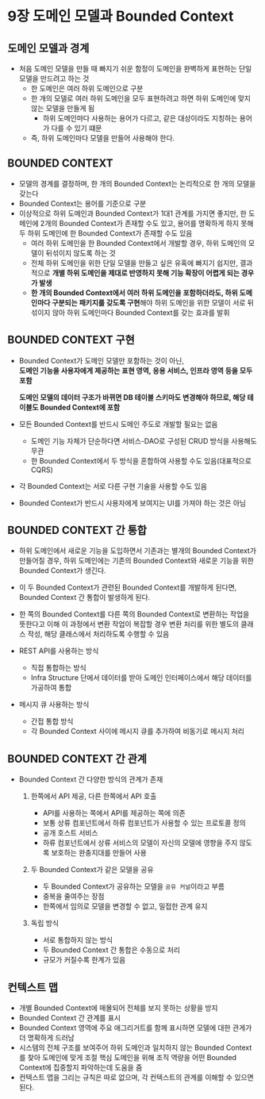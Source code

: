 # 9장 도메인 모델과 Bounded Context

## 도메인 모델과 경계

* 처음 도메인 모델을 만들 때 빠지기 쉬운 함정이 도메인을 완벽하게 표현하는 단일 모델을 만드려고 하는 것
  * 한 도메인은 여러 하위 도메인으로 구분
  * 한 개의 모델로 여러 하위 도메인을 모두 표현하려고 하면 하위 도메인에 맞지 않는 모델을 만들게 됨
    * 하위 도메인마다 사용하는 용어가 다르고, 같은 대상이라도 지칭하는 용어가 다를 수 있기 떄문
  * 즉, 하위 도메인마다 모델을 만들어 사용해야 한다.

## BOUNDED CONTEXT

* 모델의 경계를 결정하며, 한 개의 Bounded Context는 논리적으로 한 개의 모델을 갖는다
* Bounded Context는 용어를 기준으로 구분
* 이상적으로 하위 도메인과 Bounded Context가 1대1 관계를 가지면 좋지만, 한 도메인에 2개의 Bounded Context가 존재할 수도 있고, 용어를 명확하게 하지 못해 두 하위 도메인에 한 Bounded Context가 존재할 수도 있음
  * 여러 하위 도메인을 한 Bounded Context에서 개발할 경우, 하위 도메인의 모델이 뒤섞이지 않도록 하는 것
  * 전체 하위 도메인을 위한 단일 모델을 만들고 싶은 유혹에 빠지기 쉽지만, 결과적으로 **개별 하위 도메인을 제대로 반영하지 못해 기능 확장이 어렵게 되는 경우가 발생**
  * **한 개의 Bounded Context에서 여러 하위 도메인을 포함하더라도, 하위 도메인마다 구분되는 패키지를 갖도록 구현**해야 하위 도메인을 위한 모델이 서로 뒤섞이지 않아 하위 도메인마다 Bounded Context를 갖는 효과를 발휘

## BOUNDED CONTEXT 구현

* Bounded Context가 도메인 모델만 포함하는 것이 아닌,  
  **도메인 기능을 사용자에게 제공하는 표현 영역, 응용 서비스, 인프라 영역 등을 모두 포함**

  
  **도메인 모델의 데이터 구조가 바뀌면 DB 테이블 스키마도 변경해야 하므로, 해당 테이블도 Bounded Context에 포함**

* 모든 Bounded Context를 반드시 도메인 주도로 개발할 필요는 없음
  * 도메인 기능 자체가 단순하다면 서비스-DAO로 구성된 CRUD 방식을 사용해도 무관
  * 한 Bounded Context에서 두 방식을 혼합하여 사용할 수도 있음\(대표적으로 CQRS\) 
* 각 Bounded Context는 서로 다른 구현 기술을 사용할 수도 있음
* Bounded Context가 반드시 사용자에게 보여지는 UI를 가져야 하는 것은 아님

## BOUNDED CONTEXT 간 통합

* 하위 도메인에서 새로운 기능을 도입하면서 기존과는 별개의 Bounded Context가 만들어질 경우, 하위 도메인에는 기존의 Bounded Context와 새로운 기능을 위한 Bounded Context가 생긴다.
* 이 두 Bounded Context가 관련된 Bounded Context를 개발하게 된다면, Bounded Context 간 통합이 발생하게 된다.
* 한 쪽의 Bounded Context를 다른 쪽의 Bounded Context로 변환하는 작업을 뜻한다고 이해 이 과정에서 변환 작업이 복잡할 경우 변환 처리를 위한 별도의 클래스 작성, 해당 클래스에서 처리하도록 수행할 수 있음 
* REST API를 사용하는 방식

  * 직접 통합하는 방식
  * Infra Structure 단에서 데이터를 받아 도메인 인터페이스에서 해당 데이터를 가공하여 통합

* 메시지 큐 사용하는 방식
  * 간접 통합 방식
  * 각 Bounded Context 사이에 메시지 큐를 추가하여 비동기로 메시지 처리

## BOUNDED CONTEXT 간 관계

* Bounded Context 간 다양한 방식의 관계가 존재
  1. 한쪽에서 API 제공, 다른 한쪽에서 API 호출

     * API를 사용하는 쪽에서 API를 제공하는 쪽에 의존
     * 보통 상류 컴포넌트에서 하류 컴포넌트가 사용할 수 있는 프로토콜 정의
     * 공개 호스트 서비스
     * 하류 컴포넌트에서 상류 서비스의 모델이 자신의 모델에 영향을 주지 않도록 보호하는 완충지대를 만들어 사용

  2. 두 Bounded Context가 같은 모델을 공유

     * 두 Bounded Context가 공유하는 모델을 `공유 커널`이라고 부름
     * 중복을 줄여주는 장점
     * 한쪽에서 임의로 모델을 변경할 수 없고, 밀접한 관계 유지

  3. 독립 방식
     * 서로 통합하지 않는 방식
     * 두 Bounded Context 간 통합은 수동으로 처리
     * 규모가 커질수록 한계가 있음

## 컨텍스트 맵

* 개별 Bounded Context에 매몰되어 전체를 보지 못하는 상황을 방지
* Bounded Context 간 관계를 표시
* Bounded Context 영역에 주요 애그리거트를 함께 표시하면 모델에 대한 관게가 더 명확하게 드러남
* 시스템의 전체 구조를 보여주어 하위 도메인과 일치하지 않는 Bounded Context를 찾아 도메인에 맞게 조절 핵심 도메인을 위해 조직 역량을 어떤 Bounded Context에 집중할지 파악하는데 도움을 줌
* 컨텍스트 맵을 그리는 규칙은 따로 없으며, 각 컨텍스트의 관계를 이해할 수 있으면 된다.

